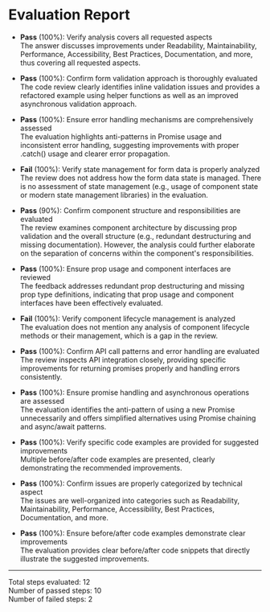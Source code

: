 # Evaluation Report

- **Pass** (100%): Verify analysis covers all requested aspects  
  The answer discusses improvements under Readability, Maintainability, Performance, Accessibility, Best Practices, Documentation, and more, thus covering all requested aspects.

- **Pass** (100%): Confirm form validation approach is thoroughly evaluated  
  The code review clearly identifies inline validation issues and provides a refactored example using helper functions as well as an improved asynchronous validation approach.

- **Pass** (100%): Ensure error handling mechanisms are comprehensively assessed  
  The evaluation highlights anti-patterns in Promise usage and inconsistent error handling, suggesting improvements with proper .catch() usage and clearer error propagation.

- **Fail** (100%): Verify state management for form data is properly analyzed  
  The review does not address how the form data state is managed. There is no assessment of state management (e.g., usage of component state or modern state management libraries) in the evaluation.

- **Pass** (90%): Confirm component structure and responsibilities are evaluated  
  The review examines component architecture by discussing prop validation and the overall structure (e.g., redundant destructuring and missing documentation). However, the analysis could further elaborate on the separation of concerns within the component's responsibilities.

- **Pass** (100%): Ensure prop usage and component interfaces are reviewed  
  The feedback addresses redundant prop destructuring and missing prop type definitions, indicating that prop usage and component interfaces have been effectively evaluated.

- **Fail** (100%): Verify component lifecycle management is analyzed  
  The evaluation does not mention any analysis of component lifecycle methods or their management, which is a gap in the review.

- **Pass** (100%): Confirm API call patterns and error handling are evaluated  
  The review inspects API integration closely, providing specific improvements for returning promises properly and handling errors consistently.

- **Pass** (100%): Ensure promise handling and asynchronous operations are assessed  
  The evaluation identifies the anti-pattern of using a new Promise unnecessarily and offers simplified alternatives using Promise chaining and async/await patterns.

- **Pass** (100%): Verify specific code examples are provided for suggested improvements  
  Multiple before/after code examples are presented, clearly demonstrating the recommended improvements.

- **Pass** (100%): Confirm issues are properly categorized by technical aspect  
  The issues are well-organized into categories such as Readability, Maintainability, Performance, Accessibility, Best Practices, Documentation, and more.

- **Pass** (100%): Ensure before/after code examples demonstrate clear improvements  
  The evaluation provides clear before/after code snippets that directly illustrate the suggested improvements.

---

Total steps evaluated: 12  
Number of passed steps: 10  
Number of failed steps: 2